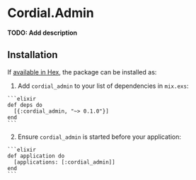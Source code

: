 # Cordial.Admin

**TODO: Add description**

## Installation

If [available in Hex](https://hex.pm/docs/publish), the package can be installed as:

  1. Add `cordial_admin` to your list of dependencies in `mix.exs`:

    ```elixir
    def deps do
      [{:cordial_admin, "~> 0.1.0"}]
    end
    ```

  2. Ensure `cordial_admin` is started before your application:

    ```elixir
    def application do
      [applications: [:cordial_admin]]
    end
    ```

